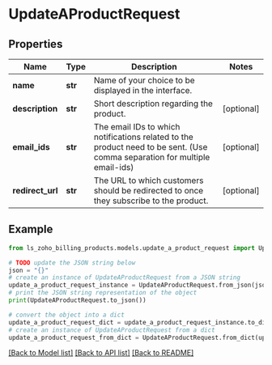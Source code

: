 # UpdateAProductRequest


## Properties

Name | Type | Description | Notes
------------ | ------------- | ------------- | -------------
**name** | **str** | Name of your choice to be displayed in the interface. | 
**description** | **str** | Short description regarding the product. | [optional] 
**email_ids** | **str** | The email IDs to which notifications related to the product need to be sent. (Use comma separation for multiple email-ids) | [optional] 
**redirect_url** | **str** | The URL to which customers should be redirected to once they subscribe to the product. | [optional] 

## Example

```python
from ls_zoho_billing_products.models.update_a_product_request import UpdateAProductRequest

# TODO update the JSON string below
json = "{}"
# create an instance of UpdateAProductRequest from a JSON string
update_a_product_request_instance = UpdateAProductRequest.from_json(json)
# print the JSON string representation of the object
print(UpdateAProductRequest.to_json())

# convert the object into a dict
update_a_product_request_dict = update_a_product_request_instance.to_dict()
# create an instance of UpdateAProductRequest from a dict
update_a_product_request_from_dict = UpdateAProductRequest.from_dict(update_a_product_request_dict)
```
[[Back to Model list]](../README.md#documentation-for-models) [[Back to API list]](../README.md#documentation-for-api-endpoints) [[Back to README]](../README.md)


